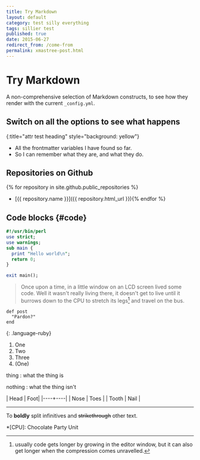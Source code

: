 ```yaml
---
title: Try Markdown
layout: default
category: test silly everything
tags: sillier test
published: true
date: 2015-06-27
redirect_from: /come-from
permalink: xmastree-post.html
---
```


# Try Markdown

A non-comprehensive selection of Markdown constructs, to see how they
render with the current `_config.yml`.

## Switch on all the options to see what happens
{:title="attr test heading" style="background: yellow"}

* All the frontmatter variables I have found so far.
* So I can remember what they are, and what they do.

## Repositories on Github
{% for repository in site.github.public_repositories %}
* [{{ repository.name }}]({{ repository.html_url }}){% endfor %}

Code blocks {#code}
----

```perl
#!/usr/bin/perl
use strict;
use warnings;
sub main {
  print "Hello world\n";
  return 0;
}

exit main();
```

> Once upon a time, in a little window on an LCD screen
> lived some code.  Well it wasn't really living there, it
> doesn't get to live until it burrows down to the CPU to
> stretch its legs[^1] and travel on the bus.

~~~
def post
  "Pardon?"
end
~~~
{: .language-ruby}

1. One
2. Two
3. Three
1. (One)

thing
: what the thing is

nothing
: what the thing isn't

| Head | Foot|
|----+----|
| Nose | Toes |
| Tooth | Nail |

---

To **boldly** split infinitives and ~~strikethrough~~ other text.

[^1]: usually code gets longer by growing in the editor window,
  but it can also get longer when the compression comes unravelled.

*[CPU]: Chocolate Party Unit
